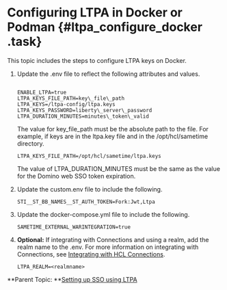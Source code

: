 # Configuring LTPA in Docker or Podman {#ltpa_configure_docker .task}

This topic includes the steps to configure LTPA keys on Docker.

1.  Update the .env file to reflect the following attributes and values.

    ``` {#codeblock_jp3_pgj_k5b}
    
    ENABLE_LTPA=true
    LTPA_KEYS_FILE_PATH=key\_file\_path
    LTPA_KEYS=/ltpa-config/ltpa.keys
    LTPA_KEYS_PASSWORD=liberty\_server\_password
    LTPA_DURATION_MINUTES=minutes\_token\_valid
    ```

    The value for key\_file\_path must be the absolute path to the file. For example, if keys are in the ltpa.key file and in the /opt/hcl/sametime directory.

    ``` {#codeblock_enl_x15_j5b}
    LTPA_KEYS_FILE_PATH=/opt/hcl/sametime/ltpa.keys
    ```

    The value of LTPA\_DURATION\_MINUTES must be the same as the value for the Domino web SSO token expiration.

2.  Update the custom.env file to include the following.

    ``` {#codeblock_kr3_gld_35b}
    STI__ST_BB_NAMES__ST_AUTH_TOKEN=Fork:Jwt,Ltpa
    ```

3.  Update the docker-compose.yml file to include the following.

    ``` {#codeblock_lfl_jld_35b}
    SAMETIME_EXTERNAL_WARINTEGRATION=true
    ```

4.  **Optional:** If integrating with Connections and using a realm, add the realm name to the .env. For more information on integrating with Connections, see [Integrating with HCL Connections](ltpa_configure_connections.md).

    ``` {#codeblock_wgm_dq4_jyb}
    LTPA_REALM=<realmname>
    ```


**Parent Topic: **[Setting up SSO using LTPA](enabling_sso_ltpa.md)

